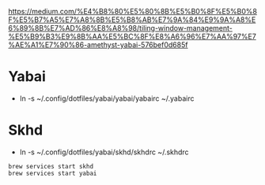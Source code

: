 https://medium.com/%E4%B8%80%E5%80%8B%E5%B0%8F%E5%B0%8F%E5%B7%A5%E7%A8%8B%E5%B8%AB%E7%9A%84%E9%9A%A8%E6%89%8B%E7%AD%86%E8%A8%98/tiling-window-management-%E5%B9%B3%E9%8B%AA%E5%BC%8F%E8%A6%96%E7%AA%97%E7%AE%A1%E7%90%86-amethyst-yabai-576bef0d685f
# Yabai 
- ln -s ~/.config/dotfiles/yabai/yabai/yabairc ~/.yabairc

# Skhd
- ln -s ~/.config/dotfiles/yabai/skhd/skhdrc ~/.skhdrc

```
brew services start skhd
brew services start yabai
```
